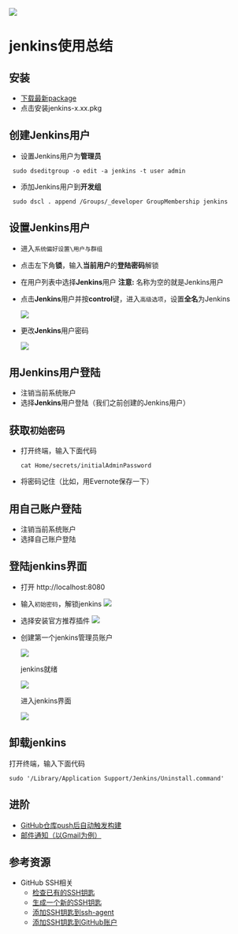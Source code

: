 [![][ButlerImage]][website]

# jenkins使用总结

## 安装
- [下载最新package](http://mirrors.jenkins.io/osx/latest)
- 点击安装jenkins-x.xx.pkg

## 创建Jenkins用户
 - 设置Jenkins用户为**管理员**
 ```shell
  sudo dseditgroup -o edit -a jenkins -t user admin
 ```

 - 添加Jenkins用户到**开发组**
 ```shell
  sudo dscl . append /Groups/_developer GroupMembership jenkins
 ```

## 设置Jenkins用户
  - 进入`系统偏好设置\用户与群组`
  - 点击左下角**锁**，输入**当前用户**的**登陆密码**解锁
  - 在用户列表中选择**Jenkins**用户 **注意:** 名称为空的就是Jenkins用户
  - 点击**Jenkins**用户并按**control**键，进入`高级选项`，设置**全名**为Jenkins

    ![][SetJenkinsFullnameImgage]

  - 更改**Jenkins**用户密码

    ![][SetJenkinsPwdImgage]
    
## 用**Jenkins**用户登陆
  - 注销当前系统账户
  - 选择**Jenkins**用户登陆（我们之前创建的Jenkins用户）

## 获取`初始密码`
  - 打开终端，输入下面代码
    
    ```shell
    cat Home/secrets/initialAdminPassword
    ```
  - 将密码记住（比如，用Evernote保存一下）

## 用自己账户登陆
  - 注销当前系统账户
  - 选择自己账户登陆

## 登陆jenkins界面
  - 打开 http://localhost:8080
  - 输入`初始密码`，解锁jenkins
    ![][UnlockJenkinsImgage]
  - 选择安装官方推荐插件
    ![][CustomizeJenkinsImgage]
  - 创建第一个jenkins管理员账户

    ![][AddAdminUserImgage]

    jenkins就绪

    ![][JenkinsReadyImgage]
    
    进入jenkins界面

    ![][JenkinsOkImgage]
  
## 卸载jenkins

  打开终端，输入下面代码

  ```shell
  sudo '/Library/Application Support/Jenkins/Uninstall.command'
  ```

## 进阶
  - [GitHub仓库push后自动触发构建](https://github.com/blackstone86/learn-jenkins/blob/master/ci_by_webhook.md)
  - [邮件通知（以Gmail为例）](https://github.com/blackstone86/learn-jenkins/blob/master/mail_notification.md)

## 参考资源
  - GitHub SSH相关
    - [检查已有的SSH钥匙](https://github.com/blackstone86/learn-jenkins/blob/master/github_ssh_key_check.md)
    - [生成一个新的SSH钥匙](https://github.com/blackstone86/learn-jenkins/blob/master/github_ssh_key_generate.md)
    - [添加SSH钥匙到ssh-agent](https://github.com/blackstone86/learn-jenkins/blob/master/github_ssh_key_to_sshagent.md)
    - [添加SSH钥匙到GitHub账户](https://github.com/blackstone86/learn-jenkins/blob/master/github_ssh_key_add.md)
   
[ButlerImage]: https://jenkins.io/sites/default/files/jenkins_logo.png
[CustomizeJenkinsImgage]: https://raw.githubusercontent.com/blackstone86/learn-jenkins/master/assets/customize_jenkins.png
[SetJenkinsFullnameImgage]: https://raw.githubusercontent.com/blackstone86/learn-jenkins/master/assets/set_jenkins_fullname.png
[SetJenkinsPwdImgage]: https://raw.githubusercontent.com/blackstone86/learn-jenkins/master/assets/set_jenkins_pwd.png
[AddAdminUserImgage]: https://raw.githubusercontent.com/blackstone86/learn-jenkins/master/assets/add_admin_user.png
[JenkinsReadyImgage]: https://raw.githubusercontent.com/blackstone86/learn-jenkins/master/assets/jenkins_ready.png
[JenkinsOkImgage]: https://raw.githubusercontent.com/blackstone86/learn-jenkins/master/assets/jenkins_ok.png
[UnlockJenkinsImgage]: https://raw.githubusercontent.com/blackstone86/learn-jenkins/master/assets/unlock_jenkins.png
[website]: https://jenkins.io/
